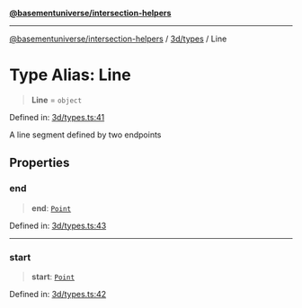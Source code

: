 [**@basementuniverse/intersection-helpers**](../../../README.md)

***

[@basementuniverse/intersection-helpers](../../../README.md) / [3d/types](../README.md) / Line

# Type Alias: Line

> **Line** = `object`

Defined in: [3d/types.ts:41](https://github.com/basementuniverse/intersection-helpers/blob/ce8bdda9fbd616d6a406e87a4824e91fffc01d0e/src/3d/types.ts#L41)

A line segment defined by two endpoints

## Properties

### end

> **end**: [`Point`](Point.md)

Defined in: [3d/types.ts:43](https://github.com/basementuniverse/intersection-helpers/blob/ce8bdda9fbd616d6a406e87a4824e91fffc01d0e/src/3d/types.ts#L43)

***

### start

> **start**: [`Point`](Point.md)

Defined in: [3d/types.ts:42](https://github.com/basementuniverse/intersection-helpers/blob/ce8bdda9fbd616d6a406e87a4824e91fffc01d0e/src/3d/types.ts#L42)
